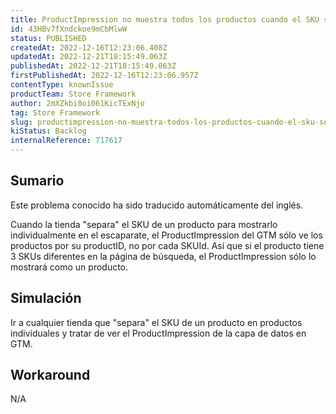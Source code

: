 ```yaml
---
title: ProductImpression no muestra todos los productos cuando el SKU se muestra individualmente
id: 43HBv7fXndckoe9mCbMlwW
status: PUBLISHED
createdAt: 2022-12-16T12:23:06.408Z
updatedAt: 2022-12-21T18:15:49.063Z
publishedAt: 2022-12-21T18:15:49.063Z
firstPublishedAt: 2022-12-16T12:23:06.957Z
contentType: knownIssue
productTeam: Store Framework
author: 2mXZkbi0oi061KicTExNjo
tag: Store Framework
slug: productimpression-no-muestra-todos-los-productos-cuando-el-sku-se-muestra-individualmente
kiStatus: Backlog
internalReference: 717617
---
```


## Sumario

<div class="alert alert-info">
  <p>Este problema conocido ha sido traducido automáticamente del inglés.</p>
</div>


Cuando la tienda "separa" el SKU de un producto para mostrarlo individualmente en el escaparate, el ProductImpression del GTM sólo ve los productos por su productID, no por cada SKUId. Así que si el producto tiene 3 SKUs diferentes en la página de búsqueda, el ProductImpression sólo lo mostrará como un producto.


##

## Simulación


Ir a cualquier tienda que "separa" el SKU de un producto en productos individuales y tratar de ver el ProductImpression de la capa de datos en GTM.



## Workaround



N/A





